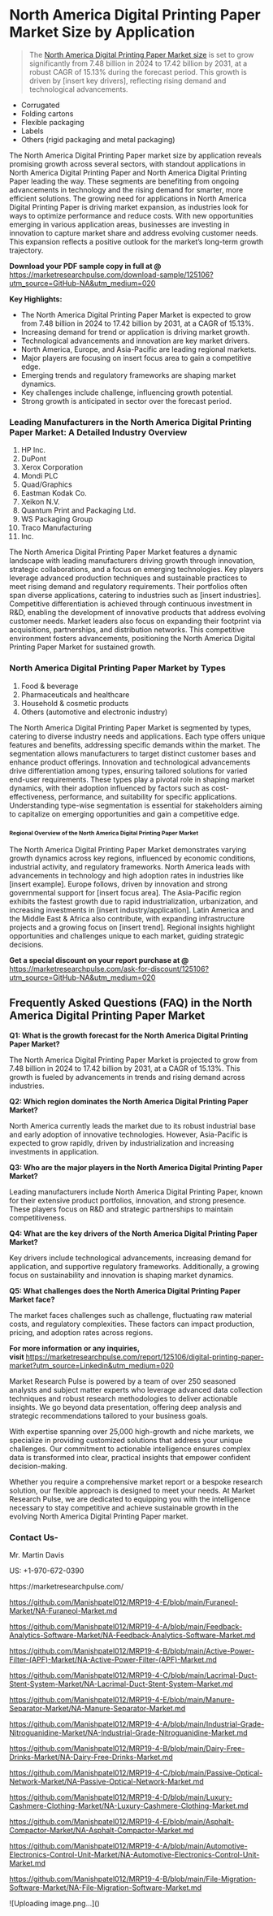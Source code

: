<h1>North America Digital Printing Paper Market&nbsp;Size by Application</h1><blockquote><p>The <a href="https://marketresearchpulse.com/download-sample/125106?utm_source=GitHub-NA&amp;utm_medium=020">North America Digital Printing Paper Market size</a> is set to grow significantly from 7.48 billion in 2024 to 17.42 billion by 2031, at a robust CAGR of 15.13% during the forecast period. This growth is driven by [insert key drivers], reflecting rising demand and technological advancements.</p></blockquote><ul><li>Corrugated <li> Folding cartons <li> Flexible packaging <li> Labels <li> Others (rigid packaging and metal packaging)</li></ul><p>The North America Digital Printing Paper market size by application reveals promising growth across several sectors, with standout applications in North America Digital Printing Paper and North America Digital Printing Paper leading the way. These segments are benefiting from ongoing advancements in technology and the rising demand for smarter, more efficient solutions. The growing need for applications in North America Digital Printing Paper is driving market expansion, as industries look for ways to optimize performance and reduce costs. With new opportunities emerging in various application areas, businesses are investing in innovation to capture market share and address evolving customer needs. This expansion reflects a positive outlook for the market’s long-term growth trajectory.</p><p><strong>Download your PDF sample copy in full at @ </strong><a href="https://marketresearchpulse.com/download-sample/125106?utm_source=GitHub-NA&amp;utm_medium=020">https://marketresearchpulse.com/download-sample/125106?utm_source=GitHub-NA&amp;utm_medium=020</a></p><p><strong>Key Highlights: </strong></p><ul><li>The North America Digital Printing Paper Market is expected to grow from 7.48 billion in 2024 to 17.42 billion by 2031, at a CAGR of 15.13%.</li><li>Increasing demand for trend or application is driving market growth.</li><li>Technological advancements and innovation are key market drivers.</li><li>North America, Europe, and Asia-Pacific are leading regional markets.</li><li>Major players are focusing on insert focus area to gain a competitive edge.</li><li>Emerging trends and regulatory frameworks are shaping market dynamics.</li><li>Key challenges include challenge, influencing growth potential.</li><li>Strong growth is anticipated in sector over the forecast period.</li></ul><h3>Leading Manufacturers in the North America Digital Printing Paper Market: A Detailed Industry Overview</h3><ol><li>HP Inc.</li><li>DuPont</li><li>Xerox Corporation</li><li>Mondi PLC</li><li>Quad/Graphics</li><li>Eastman Kodak Co.</li><li>Xeikon N.V.</li><li>Quantum Print and Packaging Ltd.</li><li>WS Packaging Group</li><li>Traco Manufacturing</li><li>Inc.</li></ol><div class="flex max-w-full flex-col flex-grow"><div class="min-h-8 text-message flex w-full flex-col items-end gap-2 whitespace-normal break-words [.text-message+&amp;]:mt-5" dir="auto" data-message-author-role="assistant" data-message-id="fd8432e4-4910-450d-b182-61b7bfb0a01f" data-message-model-slug="gpt-4o"><div class="flex w-full flex-col gap-1 empty:hidden first:pt-[3px]"><div class="markdown prose w-full break-words dark:prose-invert light"><p>The North America Digital Printing Paper Market features a dynamic landscape with leading manufacturers driving growth through innovation, strategic collaborations, and a focus on emerging technologies. Key players leverage advanced production techniques and sustainable practices to meet rising demand and regulatory requirements. Their portfolios often span diverse applications, catering to industries such as [insert industries]. Competitive differentiation is achieved through continuous investment in R&amp;D, enabling the development of innovative products that address evolving customer needs. Market leaders also focus on expanding their footprint via acquisitions, partnerships, and distribution networks. This competitive environment fosters advancements, positioning the North America Digital Printing Paper Market for sustained growth.</p></div></div></div></div><h3>North America Digital Printing Paper Market by Types</h3><ol><li>Food & beverage <li> Pharmaceuticals and healthcare <li> Household & cosmetic products <li> Others (automotive and electronic industry)</li></ol><div class="flex max-w-full flex-col flex-grow"><div class="min-h-8 text-message flex w-full flex-col items-end gap-2 whitespace-normal break-words [.text-message+&amp;]:mt-5" dir="auto" data-message-author-role="assistant" data-message-id="084470be-0bb7-4664-bddf-5156b4f41249" data-message-model-slug="gpt-4o-mini"><div class="flex w-full flex-col gap-1 empty:hidden first:pt-[3px]"><div class="markdown prose w-full break-words dark:prose-invert light"><p>The North America Digital Printing Paper Market is segmented by types, catering to diverse industry needs and applications. Each type offers unique features and benefits, addressing specific demands within the market. The segmentation allows manufacturers to target distinct customer bases and enhance product offerings. Innovation and technological advancements drive differentiation among types, ensuring tailored solutions for varied end-user requirements. These types play a pivotal role in shaping market dynamics, with their adoption influenced by factors such as cost-effectiveness, performance, and suitability for specific applications. Understanding type-wise segmentation is essential for stakeholders aiming to capitalize on emerging opportunities and gain a competitive edge.</p></div></div></div></div><h3><span style="font-size: 11px;">Regional Overview of the North America Digital Printing Paper Market</span></h3><div class="flex max-w-full flex-col flex-grow"><div class="min-h-8 text-message flex w-full flex-col items-end gap-2 whitespace-normal break-words [.text-message+&amp;]:mt-5" dir="auto" data-message-author-role="assistant" data-message-id="e9038762-ce64-4e30-91c9-9bd413514231" data-message-model-slug="gpt-4o-mini"><div class="flex w-full flex-col gap-1 empty:hidden first:pt-[3px]"><div class="markdown prose w-full break-words dark:prose-invert light"><p>The North America Digital Printing Paper Market demonstrates varying growth dynamics across key regions, influenced by economic conditions, industrial activity, and regulatory frameworks. North America leads with advancements in technology and high adoption rates in industries like [insert example]. Europe follows, driven by innovation and strong governmental support for [insert focus area]. The Asia-Pacific region exhibits the fastest growth due to rapid industrialization, urbanization, and increasing investments in [insert industry/application]. Latin America and the Middle East &amp; Africa also contribute, with expanding infrastructure projects and a growing focus on [insert trend]. Regional insights highlight opportunities and challenges unique to each market, guiding strategic decisions.</p></div></div></div></div><p><strong>Get a special discount on your report purchase at @ </strong><a href="https://marketresearchpulse.com/ask-for-discount/125106?utm_source=GitHub-NA&amp;utm_medium=020">https://marketresearchpulse.com/ask-for-discount/125106?utm_source=GitHub-NA&amp;utm_medium=020</a></p><h2>Frequently Asked Questions (FAQ) in the North America Digital Printing Paper Market</h2><p><strong>Q1: What is the growth forecast for the North America Digital Printing Paper Market?</strong></p><p>The North America Digital Printing Paper Market is projected to grow from 7.48 billion in 2024 to 17.42 billion by 2031, at a CAGR of 15.13%. This growth is fueled by advancements in trends and rising demand across industries.</p><p><strong>Q2: Which region dominates the North America Digital Printing Paper Market?</strong></p><p>North America currently leads the market due to its robust industrial base and early adoption of innovative technologies. However, Asia-Pacific is expected to grow rapidly, driven by industrialization and increasing investments in application.</p><p><strong>Q3: Who are the major players in the North America Digital Printing Paper Market?</strong></p><p>Leading manufacturers include North America Digital Printing Paper, known for their extensive product portfolios, innovation, and strong presence. These players focus on R&amp;D and strategic partnerships to maintain competitiveness.</p><p><strong>Q4: What are the key drivers of the North America Digital Printing Paper Market?</strong></p><p>Key drivers include technological advancements, increasing demand for application, and supportive regulatory frameworks. Additionally, a growing focus on sustainability and innovation is shaping market dynamics.</p><p><strong>Q5: What challenges does the North America Digital Printing Paper Market face?</strong></p><p>The market faces challenges such as challenge, fluctuating raw material costs, and regulatory complexities. These factors can impact production, pricing, and adoption rates across regions.</p><p><strong>For more information or any inquiries, visit&nbsp;</strong><a href="https://marketresearchpulse.com/report/125106/digital-printing-paper-market?utm_source=Linkedin&utm_medium=020">https://marketresearchpulse.com/report/125106/digital-printing-paper-market?utm_source=Linkedin&utm_medium=020</a></p><p>Market Research Pulse is powered by a team of over 250 seasoned analysts and subject matter experts who leverage advanced data collection techniques and robust research methodologies to deliver actionable insights. We go beyond data presentation, offering deep analysis and strategic recommendations tailored to your business goals.</p><p>With expertise spanning over 25,000 high-growth and niche markets, we specialize in providing customized solutions that address your unique challenges. Our commitment to actionable intelligence ensures complex data is transformed into clear, practical insights that empower confident decision-making.</p><p>Whether you require a comprehensive market report or a bespoke research solution, our flexible approach is designed to meet your needs. At Market Research Pulse, we are dedicated to equipping you with the intelligence necessary to stay competitive and achieve sustainable growth in the evolving North America Digital Printing Paper market.</p><h3><strong>Contact Us-</strong></h3><p>Mr. Martin Davis</p><p>US: +1-970-672-0390</p><p>https://marketresearchpulse.com/</p><p><a href="https://github.com/Manishpatel012/MRP19-4-E/blob/main/Furaneol-Market/NA-Furaneol-Market.md">https://github.com/Manishpatel012/MRP19-4-E/blob/main/Furaneol-Market/NA-Furaneol-Market.md</a></p><p><a href="https://github.com/Manishpatel012/MRP19-4-A/blob/main/Feedback-Analytics-Software-Market/NA-Feedback-Analytics-Software-Market.md">https://github.com/Manishpatel012/MRP19-4-A/blob/main/Feedback-Analytics-Software-Market/NA-Feedback-Analytics-Software-Market.md</a></p><p><a href="https://github.com/Manishpatel012/MRP19-4-B/blob/main/Active-Power-Filter-(APF)-Market/NA-Active-Power-Filter-(APF)-Market.md">https://github.com/Manishpatel012/MRP19-4-B/blob/main/Active-Power-Filter-(APF)-Market/NA-Active-Power-Filter-(APF)-Market.md</a></p><p><a href="https://github.com/Manishpatel012/MRP19-4-C/blob/main/Lacrimal-Duct-Stent-System-Market/NA-Lacrimal-Duct-Stent-System-Market.md">https://github.com/Manishpatel012/MRP19-4-C/blob/main/Lacrimal-Duct-Stent-System-Market/NA-Lacrimal-Duct-Stent-System-Market.md</a></p><p><a href="https://github.com/Manishpatel012/MRP19-4-E/blob/main/Manure-Separator-Market/NA-Manure-Separator-Market.md">https://github.com/Manishpatel012/MRP19-4-E/blob/main/Manure-Separator-Market/NA-Manure-Separator-Market.md</a></p><p><a href="https://github.com/Manishpatel012/MRP19-4-A/blob/main/Industrial-Grade-Nitroguanidine-Market/NA-Industrial-Grade-Nitroguanidine-Market.md">https://github.com/Manishpatel012/MRP19-4-A/blob/main/Industrial-Grade-Nitroguanidine-Market/NA-Industrial-Grade-Nitroguanidine-Market.md</a></p><p><a href="https://github.com/Manishpatel012/MRP19-4-B/blob/main/Dairy-Free-Drinks-Market/NA-Dairy-Free-Drinks-Market.md">https://github.com/Manishpatel012/MRP19-4-B/blob/main/Dairy-Free-Drinks-Market/NA-Dairy-Free-Drinks-Market.md</a></p><p><a href="https://github.com/Manishpatel012/MRP19-4-C/blob/main/Passive-Optical-Network-Market/NA-Passive-Optical-Network-Market.md">https://github.com/Manishpatel012/MRP19-4-C/blob/main/Passive-Optical-Network-Market/NA-Passive-Optical-Network-Market.md</a></p><p><a href="https://github.com/Manishpatel012/MRP19-4-D/blob/main/Luxury-Cashmere-Clothing-Market/NA-Luxury-Cashmere-Clothing-Market.md">https://github.com/Manishpatel012/MRP19-4-D/blob/main/Luxury-Cashmere-Clothing-Market/NA-Luxury-Cashmere-Clothing-Market.md</a></p><p><a href="https://github.com/Manishpatel012/MRP19-4-E/blob/main/Asphalt-Compactor-Market/NA-Asphalt-Compactor-Market.md">https://github.com/Manishpatel012/MRP19-4-E/blob/main/Asphalt-Compactor-Market/NA-Asphalt-Compactor-Market.md</a></p><p><a href="https://github.com/Manishpatel012/MRP19-4-A/blob/main/Automotive-Electronics-Control-Unit-Market/NA-Automotive-Electronics-Control-Unit-Market.md">https://github.com/Manishpatel012/MRP19-4-A/blob/main/Automotive-Electronics-Control-Unit-Market/NA-Automotive-Electronics-Control-Unit-Market.md</a></p><p><a href="https://github.com/Manishpatel012/MRP19-4-B/blob/main/File-Migration-Software-Market/NA-File-Migration-Software-Market.md">https://github.com/Manishpatel012/MRP19-4-B/blob/main/File-Migration-Software-Market/NA-File-Migration-Software-Market.md</a></p>
![Uploading image.png…]()
